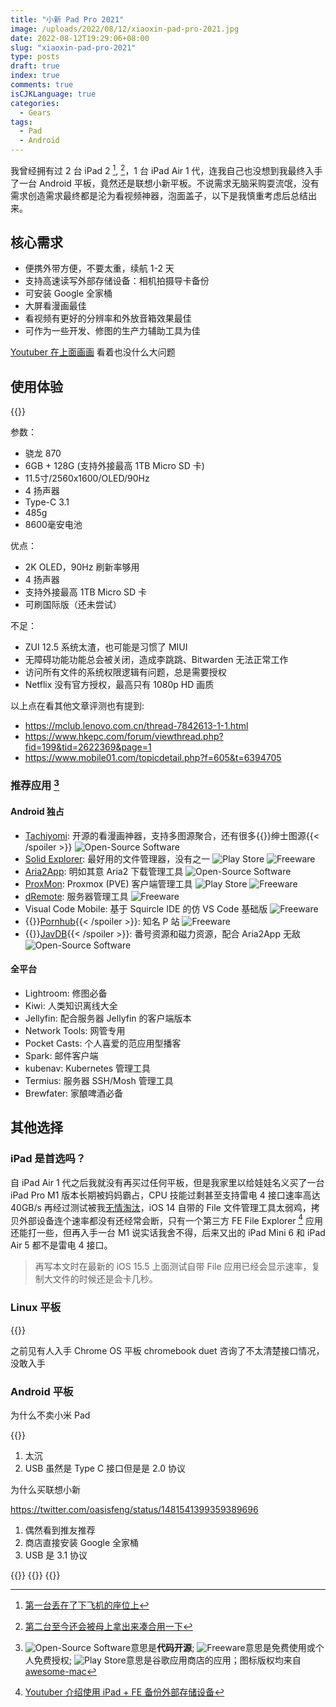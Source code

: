 ```yaml
---
title: "小新 Pad Pro 2021"
image: /uploads/2022/08/12/xiaoxin-pad-pro-2021.jpg
date: 2022-08-12T19:29:06+08:00
slug: "xiaoxin-pad-pro-2021"
type: posts
draft: true
index: true
comments: true
isCJKLanguage: true
categories:
  - Gears
tags:
  - Pad
  - Android
---
```


我曾经拥有过 2 台 iPad 2 [^1], [^2]，1 台 iPad Air 1 代，连我自己也没想到我最终入手了一台 Android 平板，竟然还是联想小新平板。不说需求无脑采购耍流氓，没有需求创造需求最终都是沦为看视频神器，泡面盖子，以下是我慎重考虑后总结出来。

## 核心需求

- 便携外带方便，不要太重，续航 1-2 天
- 支持高速读写外部存储设备：相机拍摄导卡备份
- 可安装 Google 全家桶
- 大屏看漫画最佳
- 看视频有更好的分辨率和外放音箱效果最佳
- 可作为一些开发、修图的生产力辅助工具为佳

[Youtuber 在上面画画](https://www.youtube.com/watch?v=LjlYQIAUV1Y) 看着也没什么大问题

## 使用体验

{{<twitter user="icyleaf" id="1537444436874887171">}}

参数：

- 骁龙 870
- 6GB + 128G (支持外接最高 1TB Micro SD 卡)
- 11.5寸/2560x1600/OLED/90Hz
- 4 扬声器
- Type-C 3.1
- 485g
- 8600毫安电池

优点：

- 2K OLED，90Hz 刷新率够用
- 4 扬声器
- 支持外接最高 1TB Micro SD 卡
- 可刷国际版（还未尝试）

不足：

- ZUI 12.5 系统太渣，也可能是习惯了 MIUI
- 无障碍功能功能总会被关闭，造成李跳跳、Bitwarden 无法正常工作
- 访问所有文件的系统权限逻辑有问题，总是需要授权
- Netflix 没有官方授权，最高只有 1080p HD 画质

以上点在看其他文章评测也有提到:
- https://mclub.lenovo.com.cn/thread-7842613-1-1.html
- https://www.hkepc.com/forum/viewthread.php?fid=199&tid=2622369&page=1
- https://www.mobile01.com/topicdetail.php?f=605&t=6394705

### 推荐应用 [^3]

#### Android 独占

- [Tachiyomi](https://github.com/tachiyomiorg/tachiyomi): 开源的看漫画神器，支持多图源聚合，还有很多{{<spoiler>}}绅士图源{{< /spoiler >}} ![Open-Source Software][OSS Icon]
- [Solid Explorer](https://play.google.com/store/apps/details?id=pl.solidexplorer2&hl=zh&gl=US): 最好用的文件管理器，没有之一 ![Play Store][play-store Icon] ![Freeware][Freeware Icon]
- [Aria2App](https://github.com/devgianlu/Aria2App): 明如其意 Aria2 下载管理工具 ![Open-Source Software][OSS Icon]
- [ProxMon](https://play.google.com/store/apps/details?id=dev.reimu.proxmon&hl=zh&gl=US): Proxmox (PVE) 客户端管理工具 ![Play Store][play-store Icon] ![Freeware][Freeware Icon]
- [dRemote](https://github.com/bkbartk/dRemote): 服务器管理工具 ![Freeware][Freeware Icon]
- Visual Code Mobile: 基于 Squircle IDE 的仿 VS Code 基础版 ![Freeware][Freeware Icon]
- {{<spoiler>}}[Pornhub](https://cn.pornhub.com/apps/android){{< /spoiler >}}: 知名 P 站 ![Freeware][Freeware Icon]
- {{<spoiler>}}[JavDB](https://github.com/bdvajstudio/javdb){{< /spoiler >}}: 番号资源和磁力资源，配合 Aria2App 无敌 ![Open-Source Software][OSS Icon]

#### 全平台

- Lightroom: 修图必备
- Kiwi: 人类知识离线大全
- Jellyfin: 配合服务器 Jellyfin 的客户端版本
- Network Tools: 网管专用
- Pocket Casts: 个人喜爱的范应用型播客
- Spark: 邮件客户端
- kubenav: Kubernetes 管理工具
- Termius: 服务器 SSH/Mosh 管理工具
- Brewfater: 家酿啤酒必备

## 其他选择

### iPad 是首选吗？

自 iPad Air 1 代之后我就没有再买过任何平板，但是我家里以给娃娃名义买了一台 iPad Pro M1 版本长期被妈妈霸占，CPU 技能过剩甚至支持雷电 4 接口速率高达 40GB/s 再经过测试被我[无情淘汰](https://twitter.com/icyleaf/status/1542320229568483328)，iOS 14 自带的 File 文件管理工具太弱鸡，拷贝外部设备连个速率都没有还经常会断，只有一个第三方 FE File Explorer [^4] 应用还能打一些，但再入手一台 M1 说实话我舍不得，后来又出的 iPad Mini 6 和 iPad Air 5 都不是雷电 4 接口。

> 再写本文时在最新的 iOS 15.5 上面测试自带 File 应用已经会显示速率，复制大文件的时候还是会卡几秒。

### Linux 平板

{{<twitter user="icyleaf" id="1421738652523134978">}}

之前见有人入手 Chrome OS 平板 chromebook duet 咨询了不太清楚接口情况，没敢入手

### Android 平板

为什么不卖小米 Pad

{{<twitter user="icyleaf" id="1446039435410227201">}}

1. 太沉
1. USB 虽然是 Type C 接口但是是 2.0 协议

为什么买联想小新

https://twitter.com/oasisfeng/status/1481541399359389696

1. 偶然看到推友推荐
1. 商店直接安装 Google 全家桶
1. USB 是 3.1 协议

{{<twitter user="icyleaf" id="1538374329745846272">}}
{{<twitter user="icyleaf" id="1538545947608723457">}}
{{<twitter user="icyleaf" id="1541973356089597952">}}

[^1]: [第一台丢在了下飞机的座位上](https://twitter.com/icyleaf/status/123008427495657473)
[^2]: [第二台至今还会被母上拿出来凑合用一下](https://twitter.com/icyleaf/status/166714788649504769)
[^4]: [Youtuber 介绍使用 iPad + FE 备份外部存储设备](https://www.youtube.com/watch?v=UtQ2Ymcp-zk)
[^3]: ![Open-Source Software][OSS Icon]意思是**代码开源**; ![Freeware][Freeware Icon]意思是免费使用或个人免费授权; ![Play Store][play-store Icon]意思是谷歌应用商店的应用；图标版权均来自[awesome-mac](https://github.com/jaywcjlove/awesome-mac)

[OSS Icon]: https://jaywcjlove.github.io/sb/ico/min-oss.svg
[Freeware Icon]: https://jaywcjlove.github.io/sb/ico/min-free.svg
[play-store Icon]: https://jaywcjlove.github.io/sb/ico/min-app-store.svg
